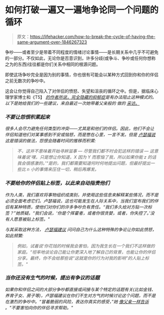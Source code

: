 # 如何打破一遍又一遍地争论同一个问题的循环

> 原文：<https://lifehacker.com/how-to-break-the-cycle-of-having-the-same-argument-over-1846267323>

争吵——或者至少是带着不同程度的情绪讨论事情——是长期关系中几乎不可避免的一部分。不仅如此，无论你是否意识到，许多分歧(或争斗、争吵或任何你想称之为的东西)往往都是你们关系中相同的根源问题。



即使这场争吵完全是因为别的事情，你也很有可能会以某种方式回到你和你的伴侣之前无数次的争吵中。

这会让你觉得自己陷入了对伴侣的愤怒、失望和沮丧的循环之中。但是，据临床心理学家博士和《T5】 [*的作者所说，完全隐藏的抑郁症*](https://www.amazon.com/Perfectly-Hidden-Depression-Break-Perfectionism/dp/1684033586/?asc_campaign=InlineText&asc_refurl=https://lifehacker.com/how-to-break-the-cycle-of-having-the-same-argument-over-1846267323&asc_source=&tag=kinjalifehackerlink-20)*是有办法阻止这种模式的。以下是她给我们的一些建议，来自最近一次她带着父亲般的 做的 [采访。](https://www.fatherly.com/love-money/stop-having-same-argument-advice/)*

### *不要让怨恨积累起来*

*很多人会尽力避免任何类型的冲突——尤其是和他们的伴侣。因此，他们不会让伴侣知道他们对某事感到不安或恼怒，而是憋在心里，一言不发。但是 [卢瑟福说](https://www.fatherly.com/love-money/stop-having-same-argument-advice/) 这是错误的做法，怨恨会随着时间的推移而积累:*

> *不，这并不意味着开始寻衅滋事 — 尽管我们都不时会犯这样的错误 — 这意味着说‘嘿，只是想让你知道，X 因为 Y 而惹恼了我，所以如果你能 z 的话我会很感激的。’“是的，我们都需要知道何时何地提出问题，但最好提出一些比 n 小的事情来压住一切，稍后再爆发。*

### *不要给你的伴侣贴上标签，以此来自动指责他们*

*作为人类，我们喜欢将事物组织成类别，并使用这些信息来解释某些情况，而不是必须全面考虑它们。卢瑟福说，这也可能发生在人际关系中，当我们宣布我们的伴侣有某种特质，使他们对你们的许多争吵负有责任。“我们多久给对方贴一次标签？”她质疑。“我们会说，‘你是个挥霍者，或者你很贪婪，或者，你失控了。’没有人愿意被贴上标签。"*

*与其采取这种方法， [卢瑟福建议](https://www.fatherly.com/love-money/stop-having-same-argument-advice/) 问问自己为什么这种特殊的争论让你如此愤怒，如此频繁:*

> *例如，试着说‘你花钱的时候我会害怕，因为我生长在一个我们不这样做的家庭。“坦率地谈论自己能让你更深入地了解自己的背景，也能让你的伴侣分享。最终，你不会给那些说“这就是你的行为对我的影响”的人贴上标签。"*

### *当你还没有生气的时候，提出有争议的话题*

*如果你和伴侣之间的大部分争吵都直接或间接与某个特定的话题有关(比如金钱、养育子女、房子等)，卢瑟福建议在你们不生对方气的时候讨论这个问题，而不是在激烈的争吵中。“冒着脆弱的风险，表达你真实的感受，”她 [像父亲一样告诉](https://www.fatherly.com/love-money/best-bank-accounts-debit-cards-for-kids/) 。"不要害怕向你的伴侣寻求帮助。"*